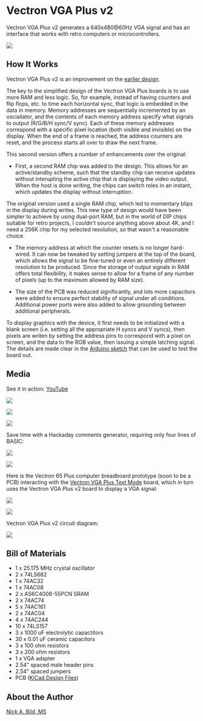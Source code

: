 # Vectron VGA Plus v2

Vectron VGA Plus v2 generates a 640x480@60Hz VGA signal and has an interface that works with retro computers or microcontrollers.

![](https://raw.githubusercontent.com/nickbild/vectron_vga_plus_v2/main/media/full_view_sm.jpg)

## How It Works

Vectron VGA Plus v2 is an improvement on the [earlier design](https://github.com/nickbild/vectron_vga_plus).

The key to the simplified design of the Vectron VGA Plus boards is to use more RAM and less logic. So, for example, instead of having counters and flip flops, etc. to time each horizontal sync, that logic is embedded in the data in memory.  Memory addresses are sequentially incremented by an osciallator, and the contents of each memory address specify what signals to output (R/G/B/H sync/V sync).  Each of these memory addresses correspond with a specific pixel location (both visible and invisible) on the display.  When the end of a frame is reached, the address counters are reset, and the process starts all over to draw the next frame.

This second version offers a number of enhancements over the original:

- First, a second RAM chip was added to the design.  This allows for an active/standby scheme, such that the standby chip can receive updates without interupting the active chip that is displaying the video output.  When the host is done writing, the chips can switch roles in an instant, which updates the display without interruption.  
  
The original version used a single RAM chip, which led to momentary blips in the display during writes.  This new type of design would have been simpler to achieve by using dual-port RAM, but in the world of DIP chips suitable for retro projects, I couldn't source anything above about 4K, and I need a 256K chip for my selected resolution, so that wasn't a reasonable choice.

- The memory address at which the counter resets is no longer hard-wired.  It can now be tweaked by setting jumpers at the top of the board, which allows the signal to be fine-tuned or even an entirely different resolution to be produced.  Since the storage of output signals in RAM offers total flexibility, it makes sense to allow for a frame of any number of pixels (up to the maximum allowed by RAM size).

- The size of the PCB was reduced significantly, and lots more capacitors were added to ensure perfect stability of signal under all conditions.  Additional power ports were also added to allow grounding between additional peripherals.

To display graphics with the device, it first needs to be initialized with a blank screen (i.e. setting all the appropriate H syncs and V syncs), then pixels are writen by setting the address pins to correspond with a pixel on screen, and the data to the RGB value, then issuing a simple latching signal.  The details are made clear in the [Arduino sketch](https://github.com/nickbild/vectron_vga_plus_v2/tree/main/vectron_vga_plus_v2_arduino_tester) that can be used to test the board out.

## Media

See it in action: [YouTube](https://www.youtube.com/watch?v=e3QL6s6VHpY)

![](https://raw.githubusercontent.com/nickbild/vectron_vga_plus_v2/main/media/vvga_angle_sm.jpg)

![](https://raw.githubusercontent.com/nickbild/vectron_vga_plus_v2/main/media/vvga_top_sm.jpg)

![](https://raw.githubusercontent.com/nickbild/vectron_vga_plus_v2/main/media/full_view_zoom_sm.jpg)

Save time with a Hackaday comments generator, requiring only four lines of BASIC:

![](https://raw.githubusercontent.com/nickbild/vectron_vga_plus_v2/main/media/screenshot_sm.jpg)

![](https://raw.githubusercontent.com/nickbild/vectron_vga_plus_v2/main/media/top_zoom_in_sm.jpg)

Here is the Vectron 65 Plus computer breadboard prototype (soon to be a PCB) interacting with the [Vectron VGA Plus Text Mode](https://github.com/nickbild/vectron_vga_plus_text_mode) board, which in turn uses the Vectron VGA Plus v2 board to display a VGA signal:

![](https://raw.githubusercontent.com/nickbild/vectron_vga_plus_v2/main/media/top_zoom_out_annotated_sm.jpg)

![](https://raw.githubusercontent.com/nickbild/vectron_vga_plus_v2/main/media/top_zoom_out_sm.jpg)

Vectron VGA Plus v2 circuit diagram:

![](https://raw.githubusercontent.com/nickbild/vectron_vga_plus_v2/main/media/kicad.svg)

## Bill of Materials

- 1 x 25.175 MHz crystal oscillator
- 2 x 74LS682
- 1 x 74AC32
- 1 x 74AC08
- 2 x AS6C4008-55PCN SRAM
- 2 x 74AC74
- 5 x 74AC161
- 2 x 74AC04
- 4 x 74AC244
- 10 x 74LS157
- 3 x 1000 uF electrolytic capactitors
- 30 x 0.01 uF ceramic capacitors
- 3 x 100 ohm resistors
- 3 x 200 ohm resistors
- 1 x VGA adapter
- 2.54" spaced male header pins
- 2.54" spaced jumpers
- PCB ([KiCad Design Files](https://github.com/nickbild/vectron_vga_plus_v2/tree/main/kicad))

## About the Author

[Nick A. Bild, MS](https://nickbild79.firebaseapp.com/#!/)
